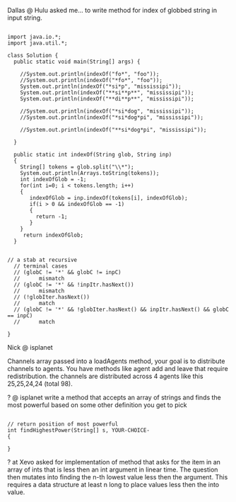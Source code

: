 Dallas @ Hulu asked me... to write method for index of globbed string in input string.

```

import java.io.*;
import java.util.*;

class Solution {
  public static void main(String[] args) {
  
    //System.out.println(indexOf("fo*", "foo"));
    //System.out.println(indexOf("*fo*", "foo"));
    System.out.println(indexOf("*si*p", "mississipi"));
    System.out.println(indexOf("**si**p**", "mississipi"));
    System.out.println(indexOf("**di**p**", "mississipi"));
    
    //System.out.println(indexOf("*si*dog", "mississipi"));
    //System.out.println(indexOf("*si*dog*pi", "mississipi"));
    
    //System.out.println(indexOf("**si*dog*pi", "mississipi"));
    
  }
  
  public static int indexOf(String glob, String inp)
  {
    String[] tokens = glob.split("\\*");
    System.out.println(Arrays.toString(tokens));
    int indexOfGlob = -1;
    for(int i=0; i < tokens.length; i++)
    {
       indexOfGlob = inp.indexOf(tokens[i], indexOfGlob);
       if(i > 0 && indexOfGlob == -1)
       {
         return -1; 
       }
    }
     return indexOfGlob;
  }

  
// a stab at recursive  
  // terminal cases
  // (globC != '*' && globC != inpC)
  //      mismatch
  // (globC != '*' && !inpItr.hasNext())
  //      mismatch 
  // (!globIter.hasNext())
  //      match
  // (globC != '*' && !globIter.hasNext() && inpItr.hasNext() && globC == inpC)
  //      match 

}
```

Nick @ isplanet 

Channels array passed into a loadAgents method, your goal is to distribute channels to agents. You have methods like agent add and leave that require redistribution. the channels are distributed across 4 agents like this 25,25,24,24 (total 98). 


? @ isplanet
write a method that accepts an array of strings and finds the most powerful based on some other definition you get to pick

```

// return position of most powerful 
int findHighestPower(String[] s, YOUR-CHOICE-
{

}

```

? at Xevo asked for implementation of method that asks for the item in an array of ints that is less then an int argument in linear time. The question then mutates into finding the n-th lowest value less then the argument. This requires a data structure at least n long to place values less then the into value. 